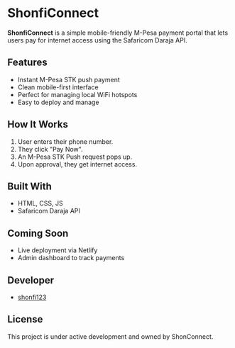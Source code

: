 # ShonfiConnect

**ShonfiConnect** is a simple mobile-friendly M-Pesa payment portal that lets users pay for internet access using the Safaricom Daraja API.

## Features
- Instant M-Pesa STK push payment
- Clean mobile-first interface
- Perfect for managing local WiFi hotspots
- Easy to deploy and manage

## How It Works
1. User enters their phone number.
2. They click "Pay Now".
3. An M-Pesa STK Push request pops up.
4. Upon approval, they get internet access.

## Built With
- HTML, CSS, JS
- Safaricom Daraja API

## Coming Soon
- Live deployment via Netlify
- Admin dashboard to track payments

## Developer
- [shonfi123](https://github.com/shonfi123)

## License
This project is under active development and owned by ShonConnect.
